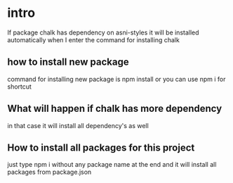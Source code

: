 # intro

If package chalk has dependency on asni-styles
it will be installed automatically when I enter the command for installing chalk

## how to install new package

command for installing new package is npm install or you can use npm i for shortcut

## What will happen if chalk has more dependency

in that case it will install all dependency's as well

## How to install all packages for this project

just type npm i without any package name at the end
and it will install all packages from package.json
